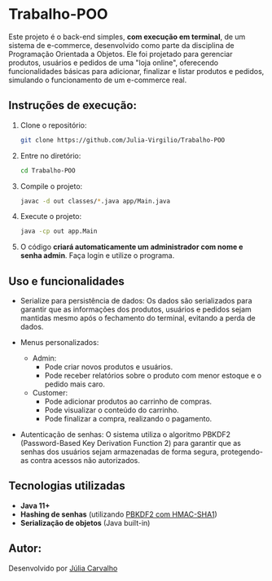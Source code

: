 # Trabalho-POO
Este projeto é o back-end simples, **com execução em terminal**, de um sistema de e-commerce, desenvolvido como parte da disciplina de Programação Orientada a Objetos. Ele foi projetado para gerenciar produtos, usuários e pedidos de uma "loja online", oferecendo funcionalidades básicas para adicionar, finalizar e listar produtos e pedidos, simulando o funcionamento de um e-commerce real.


## Instruções de execução:

1. Clone o repositório:
     ```bash
     git clone https://github.com/Julia-Virgilio/Trabalho-POO

2. Entre no diretório:
     ```bash
    cd Trabalho-POO

2. Compile o projeto:
    ```bash
    javac -d out classes/*.java app/Main.java

3. Execute o projeto:
     ```bash
    java -cp out app.Main

4. O código **criará automaticamente um administrador com nome e senha admin**. Faça login e utilize o programa.


## Uso e funcionalidades

- Serialize para persistência de dados: Os dados são serializados para garantir que as informações dos produtos, usuários e pedidos sejam mantidas mesmo após o fechamento do terminal, evitando a perda de dados.

- Menus personalizados:

    - Admin:
        - Pode criar novos produtos e usuários.
        - Pode receber relatórios sobre o produto com menor estoque e o pedido mais caro.
    - Customer:
        - Pode adicionar produtos ao carrinho de compras.
        - Pode visualizar o conteúdo do carrinho.
        - Pode finalizar a compra, realizando o pagamento.

- Autenticação de senhas: O sistema utiliza o algoritmo PBKDF2 (Password-Based Key Derivation Function 2) para garantir que as senhas dos usuários sejam armazenadas de forma segura, protegendo-as contra acessos não autorizados.

## Tecnologias utilizadas
- **Java 11+**
- **Hashing de senhas** (utilizando [PBKDF2 com HMAC-SHA1](https://www.baeldung.com/java-password-hashing))
- **Serialização de objetos** (Java built-in)

## Autor:
Desenvolvido por [Júlia Carvalho](https://github.com/Julia-Virgilio)
